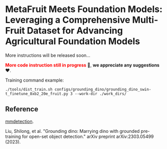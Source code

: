 # MetaFruit Meets Foundation Models: Leveraging a Comprehensive  Multi-Fruit Dataset for Advancing Agricultural Foundation Models
More instructions will be released soon...

**<font color='red'>More code instruction still in progress</font>**  🚀, **we appreciate any suggestions** ❤️.

Training command example:

```
./tools/dist_train.sh configs/grounding_dino/grounding_dino_swin-t_finetune_8xb2_20e_fruit.py 3 --work-dir ./work_dirs/
```
## Reference
[mmdetection](https://github.com/open-mmlab/mmdetection). 

Liu, Shilong, et al. "Grounding dino: Marrying dino with grounded pre-training for open-set object detection." arXiv preprint arXiv:2303.05499 (2023).
